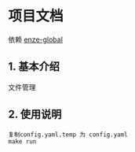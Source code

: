 # 项目文档
依赖 [enze-global](http://github.com/whileW/enze-global)

## 1. 基本介绍
文件管理

## 2. 使用说明

```
复制config.yaml.temp 为 config.yaml
make run
```